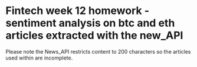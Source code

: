 # Fintech week 12 homework - sentiment analysis on btc and eth articles extracted with the new_API

Please note the News_API restricts content to 200 characters so the articles used within are incomplete.
